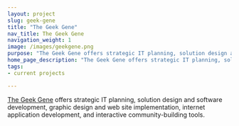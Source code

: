 ```yaml
---
layout: project
slug: geek-gene
title: "The Geek Gene"
nav_title: The Geek Gene
navigation_weight: 1
image: /images/geekgene.png
purpose: "The Geek Gene offers strategic IT planning, solution design and software development, graphic design and web site implementation, internet application development, and interactive community-building tools."
home_page_description: "The Geek Gene offers strategic IT planning, solution design and software development, graphic design and web site implementation, internet application development, and interactive community-building tools."
tags:
- current projects

---
```


[The Geek Gene](http://geekgene.com/) offers strategic IT planning, solution design and software development, graphic design and web site implementation, internet application development, and interactive community-building tools.
